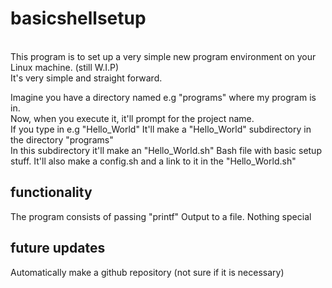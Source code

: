 # basicshellsetup
\
This program is to set up a very simple new program environment on your Linux machine. (still W.I.P)\
It's very simple and straight forward.  
  
Imagine you have a directory named e.g "programs" where my program is in.\
Now, when you execute it, it'll prompt for the project name.\
If you type in e.g "Hello_World" It'll make a "Hello_World" subdirectory in the directory "programs"\
In this subdirectory it'll make an "Hello_World.sh" Bash file with basic setup stuff. It'll also make a config.sh and a link to it in the "Hello_World.sh"
## functionality
The program consists of passing "printf" Output to a file. Nothing special
## future updates
Automatically make a github repository (not sure if it is necessary)
